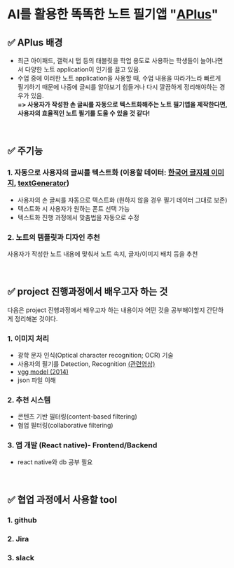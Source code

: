 # AI를 활용한 똑똑한 노트 필기앱 "[APlus](https://github.com/APlus22)"

## ✅ APlus 배경
- 최근 아이패드, 갤럭시 탭 등의 태블릿을 학업 용도로 사용하는 학생들이 늘어나면서 다양한 노트 application이 인기를 끌고 있음.
- 수업 중에 이러한 노트 application을 사용할 때, 수업 내용을 따라가느라 빠르게 필기하기 때문에 나중에 글씨를 알아보기 힘들거나 다시 깔끔하게 정리해야하는 경우가 있음. <br>
**=> 사용자가 작성한 손 글씨를 자동으로 텍스트화해주는 노트 필기앱을 제작한다면, 사용자의 효율적인 노트 필기를 도울 수 있을 것 같다!**

<br>
 
## ✅ 주기능
### 1. 자동으로 사용자의 글씨를 텍스트화 (이용할 데이터: [한국어 글자체 이미지](https://aihub.or.kr/aidata/133), [textGenerator](https://github.com/Belval/TextRecognitionDataGenerator))
- 사용자의 손 글씨를 자동으로 텍스트화 (원하지 않을 경우 필기 데이터 그대로 보존)
- 텍스트화 시 사용자가 원하는 폰트 선택 가능 
- 텍스트화 진행 과정에서 맞춤법을 자동으로 수정
    
### 2. 노트의 템플릿과 디자인 추천
사용자가 작성한 노트 내용에 맞춰서 노트 속지, 글자/이미지 배치 등을 추천

 <br>
 
## ✅ project 진행과정에서 배우고자 하는 것
다음은 project 진행과정에서 배우고자 하는 내용이자 어떤 것을 공부해야할지 간단하게 정리해본 것이다.

### 1. 이미지 처리
- 광학 문자 인식(Optical character recognition; OCR) 기술
- 사용자의 필기를 Detection, Recognition [(관련영상)](https://tv.naver.com/v/11210453)
- [vgg model (2014)](https://arxiv.org/abs/1409.1556)
- json 파일 이해

### 2. 추천 시스템
- 콘텐츠 기반 필터링(content-based filtering)
- 협업 필터링(collaborative filtering)

### 3. 앱 개발 (React native)- Frontend/Backend
- react native와 db 공부 필요

<br>
 
## ✅ 협업 과정에서 사용할 tool
### 1. github
### 2. Jira
### 3. slack
